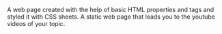 A web page created with the help of basic HTML properties and tags and styled it with CSS sheets. 
A static web page that leads you to the youtube videos of your topic.
